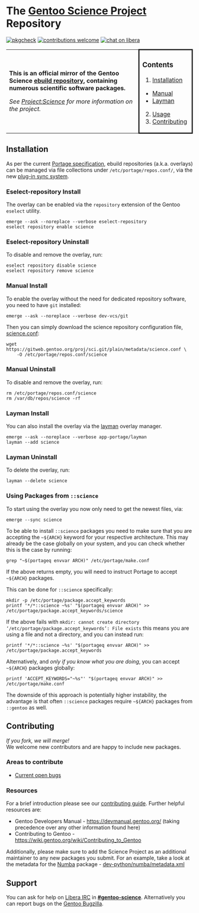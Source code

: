 # The [Gentoo Science Project](https://wiki.gentoo.org/wiki/Project:Science) Repository    
[![pkgcheck](https://github.com/gentoo/sci/workflows/pkgcheck/badge.svg)](https://github.com/gentoo/sci/actions?query=workflow%3Apkgcheck)
[![contributions welcome](https://img.shields.io/badge/contributions-welcome-brightgreen.svg)](https://github.com/gentoo/sci#guide)
[![chat on libera](https://img.shields.io/badge/chat-on%20libera-brightgreen.svg)](https://web.libera.chat/#gentoo-science)

<table>
<tr>
<td width="69%">

**This is an official mirror of the Gentoo Science [ebuild repository](https://wiki.gentoo.org/wiki/Ebuild_repository), containing numerous scientific software packages.**

*See [Project:Science](https://wiki.gentoo.org/wiki/Project:Science) for more information on the project.*

</td>
<td width="27%" style="border-style:solid; border-radius:10px;">

### Contents

1. [Installation](#install)
  - [Manual](#install-manual)
  - [Layman](#install-layman)
2. [Usage](#usage)
3. [Contributing](#contributing)

</td>
</tr>
</table>

## Installation <a name="install"></a>

As per the current [Portage specification](https://dev.gentoo.org/~zmedico/portage/doc/man/portage.5.html), ebuild repositories (a.k.a. overlays) can be managed via file collections under `/etc/portage/repos.conf/`, via the new [plug-in sync system](https://wiki.gentoo.org/wiki/Project:Portage/Sync).

### Eselect-repository Install <a name="install-eselect"></a>

The overlay can be enabled via the `repository` extension of the Gentoo `eselect` utility.

```console
emerge --ask --noreplace --verbose eselect-repository
eselect repository enable science
```

### Eselect-repository Uninstall

To disable and remove the overlay, run:

```console
eselect repository disable science
eselect repository remove science
```

### Manual Install <a name="install-manual"></a>

To enable the overlay without the need for dedicated repository software, you need to have `git` installed:

```console
emerge --ask --noreplace --verbose dev-vcs/git
````

Then you can simply download the science repository configuration file, [science.conf](metadata/science.conf):

```console
wget https://gitweb.gentoo.org/proj/sci.git/plain/metadata/science.conf \
	-O /etc/portage/repos.conf/science
```

### Manual Uninstall

To disable and remove the overlay, run:

```console
rm /etc/portage/repos.conf/science
rm /var/db/repos/science -rf
```

### Layman Install <a name="install-layman"></a>

You can also install the overlay via the [layman](https://wiki.gentoo.org/wiki/Layman) overlay manager.

```console
emerge --ask --noreplace --verbose app-portage/layman
layman --add science
```

### Layman Uninstall

To delete the overlay, run:

```console
layman --delete science
```

### Using Packages from `::science`

To start using the overlay you now only need to get the newest files, via:

```console
emerge --sync science
```

To be able to install `::science` packages you need to make sure that you are accepting the `~${ARCH}` keyword for your respective architecture. This may already be the case globally on your system, and you can check whether this is the case by running:

```console
grep "~$(portageq envvar ARCH)" /etc/portage/make.conf
```

If the above returns empty, you will need to instruct Portage to accept `~${ARCH}` packages.

This can be done for `::science` specifically:

```console
mkdir -p /etc/portage/package.accept_keywords
printf '*/*::science ~%s' "$(portageq envvar ARCH)" >> /etc/portage/package.accept_keywords/science
```

If the above fails with `mkdir: cannot create directory ‘/etc/portage/package.accept_keywords’: File exists` this means you are using a file and not a directory, and you can instead run:

```console
printf '*/*::science ~%s' "$(portageq envvar ARCH)" >> /etc/portage/package.accept_keywords
```

Alternatively, and *only if you know what you are doing*, you can accept `~${ARCH}` packages globally:

```console
printf 'ACCEPT_KEYWORDS="~%s"' "$(portageq envvar ARCH)" >> /etc/portage/make.conf
```

The downside of this approach is potentially higher instability, the advantage is that often `::science` packages require `~${ARCH}` packages from `::gentoo` as well.


## Contributing <a name="contributing"></a>

*If you fork, we will merge!*   
We welcome new contributors and are happy to include new packages.

### Areas to contribute

- [Current open bugs](https://bugs.gentoo.org/buglist.cgi?no_redirect=1&quicksearch=[science+overlay])

### Resources

For a brief introduction please see our [contributing guide](CONTRIBUTING.md). Further helpful resources are:

- Gentoo Developers Manual - https://devmanual.gentoo.org/ (taking precedence over any other information found here)
- Contributing to Gentoo - https://wiki.gentoo.org/wiki/Contributing_to_Gentoo

Additionally, please make sure to add the Science Project as an additional maintainer to any new packages you submit. For an example, take a look at the metadata for the [Numba](dev-python/numba) package - [dev-python/numba/metadata.xml](dev-python/numba/metadata.xml)

## Support

You can ask for help on [Libera IRC](https://www.gentoo.org/get-involved/irc-channels/) in [**#gentoo-science**](https://web.libera.chat/#gentoo-science).
Alternatively you can report bugs on the [Gentoo Bugzilla](https://bugs.gentoo.org/).
